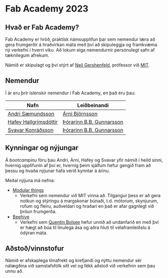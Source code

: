 # Fab Academy 2023

## Hvað er Fab Academy?

Fab Academy er hröð, praktísk námsupplifun þar sem nemendur læra að gera frumgerðir á hraðvirkan máta með því að skipuleggja og framkvæma ný verkefni í hverri viku. Að lokum eiga nemendurnir persónulegt safn af tæknilegum afrekum.

Námið er skipulagt og því stýrt af [Neil Gershenfeld](https://en.wikipedia.org/wiki/Neil_Gershenfeld), prófessor við [MIT](https://www.mit.edu/).

## Nemendur

Í ár eru þrír íslenskir nemendur í Fab Academy, en það eru þau:

| Nafn                                                                                                  | Leiðbeinandi |
| -----------                                                                                           | ----------- |
| [Andri Sæmundsson](https://fabacademy.org/2023/labs/akureyri/students/andri-semundsson/)              | [Árni Björnsson](https://www.fablabs.io/users/arni-bjornsson) |
| [Hafey Hallgrímsdóttir](https://fabacademy.org/2023/labs/isafjordur/students/hafey-hallgrimsdottir/)  | [Þórarinn B.B. Gunnarsson](https://www.fablabs.io/users/hanndoddi) |
| [Svavar Konráðsson](https://fabacademy.org/2023/labs/isafjordur/students/svavar-konradsson/)          | [Þórarinn B.B. Gunnarsson](https://www.fablabs.io/users/hanndoddi) |

## Kynningar og nýjungar

Á _bootcampinu_ fóru þau Andri, Árni, Hafey og Svavar yfir námið í heild sinni, hvernig upplifunin af því er, hvernig þeim sjálfum hefur gengið fram að þessu og hvaða nýjunar hafa verið kynntar á árinu. 

Meðal nýjuna má nefna: 

- [Modular things](https://github.com/modular-things/modular-things)
    - Verkefni sem nemendur við MIT vinna að. Tilgangur þess er að gera notkun og stýringu á margskonar búnaði, t.d. mótorum, skynjurum, rofum og fleiru, auðveldari og hraðari en það er afar gagnlegt við þróun frumgerða. 
- [Beehive](https://gitlab.cba.mit.edu/quentinbolsee/beehive-axes)
    - Verkefni sem [Quentin Bolsee](https://gitlab.cba.mit.edu/quentinbolsee) hefur unnið að undanfarið en með því er hægt að búa til línulega ása og aðra hluti til vélaframleiðslu á ódýran máta. 


## Aðstoð/vinnstofur

Námið er afskaplega tímafrekt og krefjandi og nýttu nemendur sér nálægðina við samstafsfólk sitt vel og fékk aðstoð við verkefnin sem þau unnu að. 